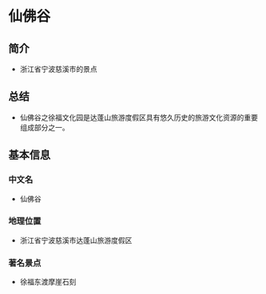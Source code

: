 # 仙佛谷
## 简介
- 浙江省宁波慈溪市的景点
## 总结
- 仙佛谷之徐福文化园是达蓬山旅游度假区具有悠久历史的旅游文化资源的重要组成部分之一。
## 基本信息
### 中文名
- 仙佛谷
### 地理位置
- 浙江省宁波慈溪市达蓬山旅游度假区
### 著名景点
- 徐福东渡摩崖石刻
